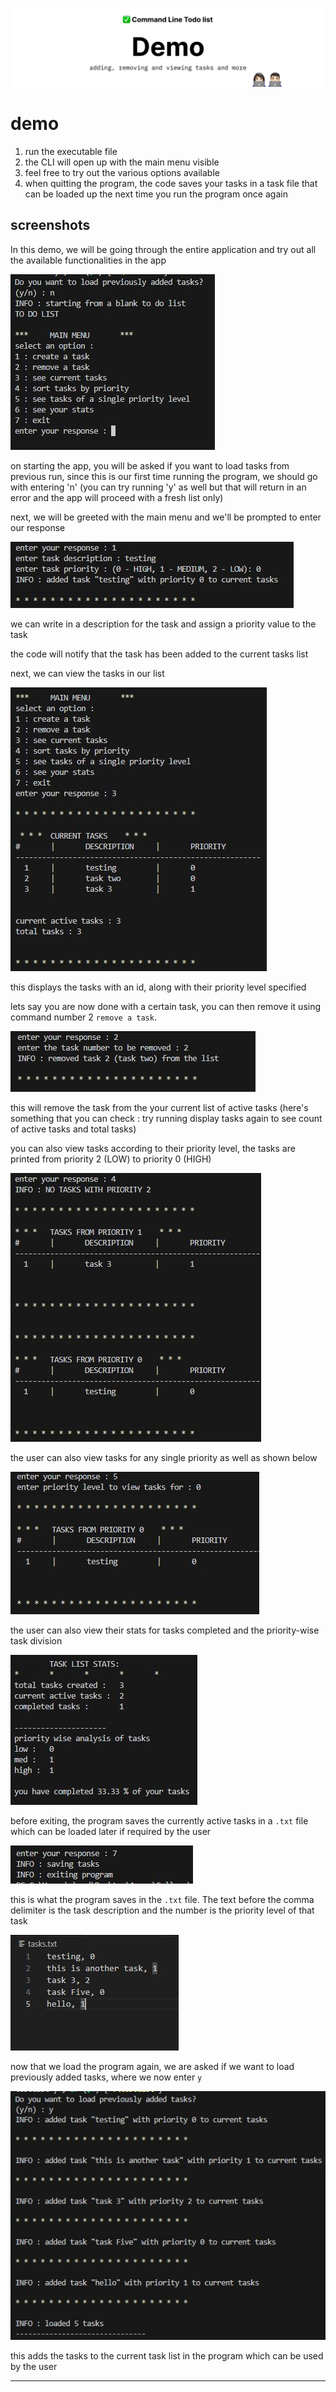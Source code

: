 ![banner](assets/demo%20banner.png)

# demo
1. run the executable file
2. the CLI will open up with the main menu visible
3. feel free to try out the various options available
4. when quitting the program, the code saves your tasks in a task file that can be loaded up the next time you run the program once again

## screenshots
In this demo, we will be going through the entire application and try out all the available functionalities in the app

![pic1](assets/screenshots/1.JPG)

on starting the app, you will be asked if you want to load tasks from previous run, since this is our first time running the program, we should go with entering 'n' (you can try running 'y' as well but that will return in an error and the app will proceed with a fresh list only)

next, we will be greeted with the main menu and we'll be prompted to enter our response

![p2](assets/screenshots/2-addTask.JPG)

we can write in a description for the task and assign a priority value to the task

the code will notify that the task has been added to the current tasks list

next, we can view the tasks in our list

![p3](assets/screenshots/3-displayTasks.JPG)

this displays the tasks with an id, along with their priority level specified

lets say you are now done with a certain task, you can then remove it using command number 2 `remove a task`.

![p4](assets/screenshots/4-removeTask.JPG)

this will remove the task from the your current list of active tasks (here's something that you can check : try running display tasks again to see count of active tasks and total tasks)

you can also view tasks according to their priority level, the tasks are printed from priority 2 (LOW) to priority 0 (HIGH)

![p5](assets/screenshots/5-viewTasksByPriority.JPG)

the user can also view tasks for any single priority as well as shown below

![p6](assets/screenshots/6-viewSpecificPriorityTasks.JPG)

the user can also view their stats for tasks completed and the priority-wise task division

![p7](assets/screenshots/7-taskStats.JPG)

before exiting, the program saves the currently active tasks in a `.txt` file which can be loaded later if required by the user

![p8](assets/screenshots/8-exit.JPG)

this is what the program saves in the `.txt` file. The text before the comma delimiter is the task description and the number is the priority level of that task

![p9](assets/screenshots/9-tasksSavedInFile.JPG)

now that we load the program again, we are asked if we want to load previously added tasks, where we now enter `y`

![p10](assets/screenshots/10-loadSavedTasksFromFile.JPG)

this adds the tasks to the current task list in the program which can be used by the user

---